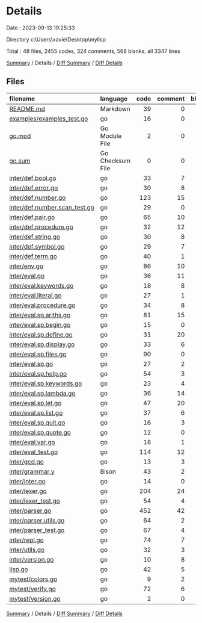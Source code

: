 # Details

Date : 2023-09-13 19:25:33

Directory c:\\Users\\xavie\\Desktop\\mylisp

Total : 48 files,  2455 codes, 324 comments, 568 blanks, all 3347 lines

[Summary](results.md) / Details / [Diff Summary](diff.md) / [Diff Details](diff-details.md)

## Files
| filename | language | code | comment | blank | total |
| :--- | :--- | ---: | ---: | ---: | ---: |
| [README.md](/README.md) | Markdown | 39 | 0 | 24 | 63 |
| [examples/examples_test.go](/examples/examples_test.go) | go | 16 | 0 | 5 | 21 |
| [go.mod](/go.mod) | Go Module File | 2 | 0 | 2 | 4 |
| [go.sum](/go.sum) | Go Checksum File | 0 | 0 | 1 | 1 |
| [inter/def.bool.go](/inter/def.bool.go) | go | 33 | 7 | 11 | 51 |
| [inter/def.error.go](/inter/def.error.go) | go | 30 | 8 | 11 | 49 |
| [inter/def.number.go](/inter/def.number.go) | go | 123 | 15 | 24 | 162 |
| [inter/def.number.scan_test.go](/inter/def.number.scan_test.go) | go | 29 | 0 | 7 | 36 |
| [inter/def.pair.go](/inter/def.pair.go) | go | 65 | 10 | 17 | 92 |
| [inter/def.procedure.go](/inter/def.procedure.go) | go | 32 | 12 | 12 | 56 |
| [inter/def.string.go](/inter/def.string.go) | go | 30 | 8 | 12 | 50 |
| [inter/def.symbol.go](/inter/def.symbol.go) | go | 29 | 7 | 11 | 47 |
| [inter/def.term.go](/inter/def.term.go) | go | 40 | 1 | 6 | 47 |
| [inter/env.go](/inter/env.go) | go | 86 | 10 | 13 | 109 |
| [inter/eval.go](/inter/eval.go) | go | 36 | 11 | 12 | 59 |
| [inter/eval.keywords.go](/inter/eval.keywords.go) | go | 18 | 8 | 6 | 32 |
| [inter/eval.literal.go](/inter/eval.literal.go) | go | 27 | 1 | 2 | 30 |
| [inter/eval.procedure.go](/inter/eval.procedure.go) | go | 34 | 8 | 13 | 55 |
| [inter/eval.sp.ariths.go](/inter/eval.sp.ariths.go) | go | 81 | 15 | 25 | 121 |
| [inter/eval.sp.begin.go](/inter/eval.sp.begin.go) | go | 15 | 0 | 4 | 19 |
| [inter/eval.sp.define.go](/inter/eval.sp.define.go) | go | 31 | 20 | 5 | 56 |
| [inter/eval.sp.display.go](/inter/eval.sp.display.go) | go | 33 | 6 | 8 | 47 |
| [inter/eval.sp.files.go](/inter/eval.sp.files.go) | go | 90 | 0 | 19 | 109 |
| [inter/eval.sp.go](/inter/eval.sp.go) | go | 27 | 2 | 11 | 40 |
| [inter/eval.sp.help.go](/inter/eval.sp.help.go) | go | 54 | 3 | 13 | 70 |
| [inter/eval.sp.keywords.go](/inter/eval.sp.keywords.go) | go | 23 | 4 | 9 | 36 |
| [inter/eval.sp.lambda.go](/inter/eval.sp.lambda.go) | go | 36 | 14 | 11 | 61 |
| [inter/eval.sp.let.go](/inter/eval.sp.let.go) | go | 47 | 20 | 11 | 78 |
| [inter/eval.sp.list.go](/inter/eval.sp.list.go) | go | 37 | 6 | 6 | 49 |
| [inter/eval.sp.quit.go](/inter/eval.sp.quit.go) | go | 16 | 3 | 6 | 25 |
| [inter/eval.sp.quote.go](/inter/eval.sp.quote.go) | go | 12 | 0 | 2 | 14 |
| [inter/eval.var.go](/inter/eval.var.go) | go | 18 | 1 | 4 | 23 |
| [inter/eval_test.go](/inter/eval_test.go) | go | 114 | 12 | 30 | 156 |
| [inter/gcd.go](/inter/gcd.go) | go | 13 | 3 | 2 | 18 |
| [inter/grammar.y](/inter/grammar.y) | Bison | 43 | 2 | 20 | 65 |
| [inter/inter.go](/inter/inter.go) | go | 14 | 0 | 5 | 19 |
| [inter/lexer.go](/inter/lexer.go) | go | 204 | 24 | 22 | 250 |
| [inter/lexer_test.go](/inter/lexer_test.go) | go | 54 | 4 | 10 | 68 |
| [inter/parser.go](/inter/parser.go) | go | 452 | 42 | 70 | 564 |
| [inter/parser.utils.go](/inter/parser.utils.go) | go | 64 | 2 | 10 | 76 |
| [inter/parser_test.go](/inter/parser_test.go) | go | 67 | 4 | 14 | 85 |
| [inter/repl.go](/inter/repl.go) | go | 74 | 7 | 12 | 93 |
| [inter/utils.go](/inter/utils.go) | go | 32 | 3 | 8 | 43 |
| [inter/version.go](/inter/version.go) | go | 10 | 8 | 10 | 28 |
| [lisp.go](/lisp.go) | go | 42 | 5 | 14 | 61 |
| [mytest/colors.go](/mytest/colors.go) | go | 9 | 2 | 3 | 14 |
| [mytest/verify.go](/mytest/verify.go) | go | 72 | 6 | 13 | 91 |
| [mytest/version.go](/mytest/version.go) | go | 2 | 0 | 2 | 4 |

[Summary](results.md) / Details / [Diff Summary](diff.md) / [Diff Details](diff-details.md)